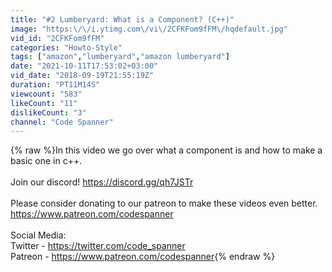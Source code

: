 ```yaml
---
title: "#2 Lumberyard: What is a Component? (C++)"
image: "https:\/\/i.ytimg.com\/vi\/2CFKFom9fFM\/hqdefault.jpg"
vid_id: "2CFKFom9fFM"
categories: "Howto-Style"
tags: ["amazon","lumberyard","amazon lumberyard"]
date: "2021-10-11T17:53:02+03:00"
vid_date: "2018-09-19T21:55:19Z"
duration: "PT11M14S"
viewcount: "583"
likeCount: "11"
dislikeCount: "3"
channel: "Code Spanner"
---
```

{% raw %}In this video we go over what a component is and how to make a basic one in c++.<br /><br />Join our discord! <a rel="nofollow" target="blank" href="https://discord.gg/qh7JSTr">https://discord.gg/qh7JSTr</a><br /><br />Please consider donating to our patreon to make these videos even better. <a rel="nofollow" target="blank" href="https://www.patreon.com/codespanner">https://www.patreon.com/codespanner</a><br /><br />Social Media:<br />Twitter - <a rel="nofollow" target="blank" href="https://twitter.com/code_spanner">https://twitter.com/code_spanner</a><br />Patreon - <a rel="nofollow" target="blank" href="https://www.patreon.com/codespanner">https://www.patreon.com/codespanner</a>{% endraw %}
